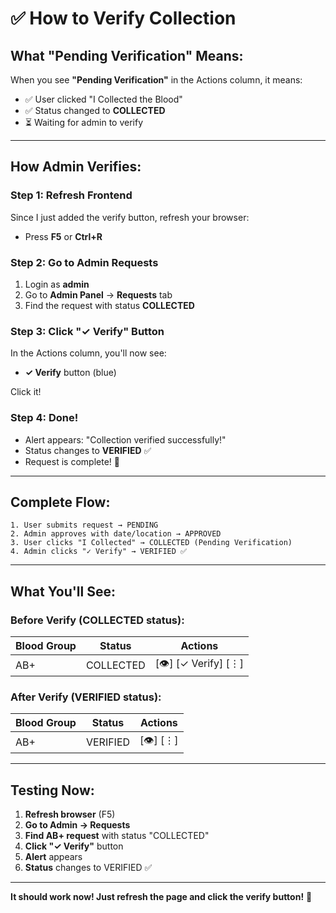 # ✅ How to Verify Collection

## What "Pending Verification" Means:

When you see **"Pending Verification"** in the Actions column, it means:
- ✅ User clicked "I Collected the Blood"
- ✅ Status changed to **COLLECTED**
- ⏳ Waiting for admin to verify

---

## How Admin Verifies:

### **Step 1: Refresh Frontend**
Since I just added the verify button, refresh your browser:
- Press **F5** or **Ctrl+R**

### **Step 2: Go to Admin Requests**
1. Login as **admin**
2. Go to **Admin Panel** → **Requests** tab
3. Find the request with status **COLLECTED**

### **Step 3: Click "✓ Verify" Button**
In the Actions column, you'll now see:
- **✓ Verify** button (blue)

Click it!

### **Step 4: Done!**
- Alert appears: "Collection verified successfully!"
- Status changes to **VERIFIED** ✅
- Request is complete! 🎉

---

## Complete Flow:

```
1. User submits request → PENDING
2. Admin approves with date/location → APPROVED
3. User clicks "I Collected" → COLLECTED (Pending Verification)
4. Admin clicks "✓ Verify" → VERIFIED ✅
```

---

## What You'll See:

### **Before Verify (COLLECTED status):**
| Blood Group | Status    | Actions            |
|-------------|-----------|---------------------|
| AB+         | COLLECTED | [👁️] [✓ Verify] [⋮] |

### **After Verify (VERIFIED status):**
| Blood Group | Status   | Actions       |
|-------------|----------|---------------|
| AB+         | VERIFIED | [👁️] [⋮]       |

---

## Testing Now:

1. **Refresh browser** (F5)
2. **Go to Admin → Requests**
3. **Find AB+ request** with status "COLLECTED"
4. **Click "✓ Verify"** button
5. **Alert** appears
6. **Status** changes to VERIFIED ✅

---

**It should work now! Just refresh the page and click the verify button!** 🚀
